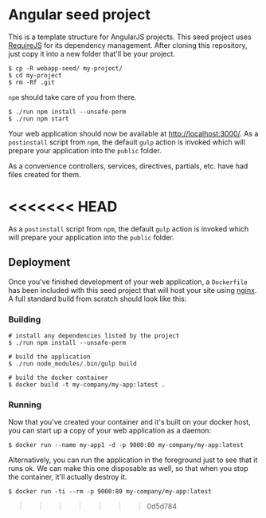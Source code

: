 # Angular seed project

This is a template structure for AngularJS projects. This seed project uses [RequireJS](http://requirejs.org/) for its dependency management. After cloning this repository, just copy it into a new folder that'll be your project.

```
$ cp -R webapp-seed/ my-project/
$ cd my-project
$ rm -Rf .git
```

`npm` should take care of you from there.

```
$ ./run npm install --unsafe-perm
$ ./run npm start
```

Your web application should now be available at [http://localhost:3000/](http://localhost:3000/). As a `postinstall` script from `npm`, the default `gulp` action is invoked which will prepare your application into the `public` folder.

As a convenience controllers, services, directives, partials, etc. have had files created for them.

<<<<<<< HEAD
=======
As a `postinstall` script from `npm`, the default `gulp` action is invoked which will prepare your application into the `public` folder.

## Deployment

Once you've finished development of your web application, a `Dockerfile` has been included with this seed project that will host your site using [nginx](http://nginx.org/en/). A full standard build from scratch should look like this:

### Building

```
# install any dependencies listed by the project
$ ./run npm install --unsafe-perm

# build the application
$ ./run node_modules/.bin/gulp build

# build the docker container
$ docker build -t my-company/my-app:latest .
```

### Running

Now that you've created your container and it's built on your docker host, you can start up a copy of your web application as a daemon:

```
$ docker run --name my-app1 -d -p 9000:80 my-company/my-app:latest
```

Alternatively, you can run the application in the foreground just to see that it runs ok. We can make this one disposable as well, so that when you stop the container, it'll actually destroy it.

```
$ docker run -ti --rm -p 9000:80 my-company/my-app:latest
```

>>>>>>> 0d5d784
